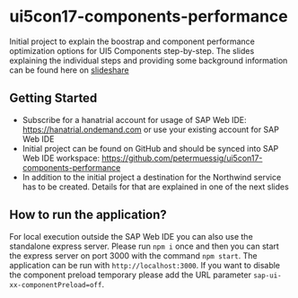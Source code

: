 # ui5con17-components-performance

Initial project to explain the boostrap and component performance optimization options for UI5 Components step-by-step. 
The slides explaining the individual steps and providing some background information can be found here on 
[slideshare](https://de.slideshare.net/PeterMuessig1/ui5con-2017-ui5-components-more-performance)

## Getting Started

* Subscribe for a hanatrial account for usage of SAP Web IDE: https://hanatrial.ondemand.com or use your existing account for SAP Web IDE
* Initial project can be found on GitHub and should be synced into SAP Web IDE workspace: https://github.com/petermuessig/ui5con17-components-performance 
* In addition to the initial project a destination for the Northwind service has to be created. Details for that are explained in one of the next slides

## How to run the application?

For local execution outside the SAP Web IDE you can also use the standalone express server. Please run ```npm i``` once and then you can start
the express server on port 3000 with the command ```npm start```. The application can be run with ```http://localhost:3000```. If you want to disable the component preload temporary please add the URL parameter ```sap-ui-xx-componentPreload=off```.
